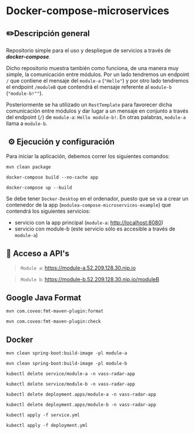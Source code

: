 # Docker-compose-microservices

## ✏️Descripción general
 Repositorio simple para el uso y despliegue de servicios a través de ***docker-compose***.

 Dicho repositorio muestra también como funciona, de una manera muy simple, la comunicación entre módulos. 
Por un lado tendremos un endpoint `/` que contiene el mensaje del `module-a` (`"Hello"`) y por otro lado 
tendremos el endpoint `/moduleB` que contendrá el mensaje referente al `module-b` (`"module-b!""`).

Posteriormente se ha utilizado un `RestTemplate` para favorecer dicha comunicación entre módulos
y dar lugar a un mensaje en conjunto a través del endpoint (`/`) de `module-a`: `Hello module-b!`.
En otras palabras, `module-a` llama a `module-b`.

## ️ ⚙️ Ejecución ️y configuración
Para iniciar la aplicación, debemos correr los siguientes comandos:
```
mvn clean package
```
```
docker-compose build --no-cache app
```
```
docker-compose up --build
```
Se debe tener `Docker-Desktop` en el ordenador, puesto que se va a crear un contenedor de la app (`modulea-compose-microservices-example`)
que contendrá los siguientes servicios:
- servicio con la app principal (`module-a`: [http://localhost:8080](http://localhost:8080))
- servicio con module-b (este servicio sólo es accesible a través de `module-a`)

## 🔗  Acceso a API's
>`Module a`: https://module-a.52.209.128.30.nip.io

>`Module b`: https://module-b.52.209.128.30.nip.io/moduleB

## Google Java Format
```
mvn com.coveo:fmt-maven-plugin:format
```
```
mvn com.coveo:fmt-maven-plugin:check
```

## Docker
```
mvn clean spring-boot:build-image -pl module-a
```
```
mvn clean spring-boot:build-image -pl module-b
```
```
kubectl delete service/module-a -n vass-radar-app
```
```
kubectl delete service/module-b -n vass-radar-app
```
```
kubectl delete deployment.apps/module-a -n vass-radar-app
```
```
kubectl delete deployment.apps/module-b -n vass-radar-app
```
```
kubectl apply -f service.yml
```
```
kubectl apply -f deployment.yml
```



